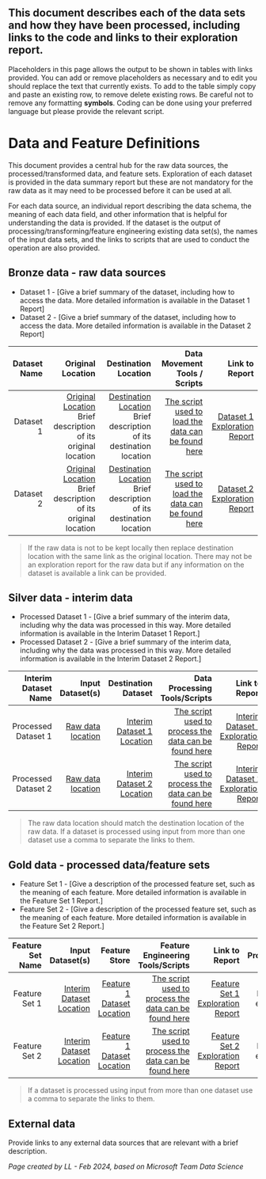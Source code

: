 ## This document describes each of the data sets and how they have been processed, including links to the code and links to their exploration report. 

Placeholders in this page allows the output to be shown in tables with links provided. You can add or remove placeholders as necessary and to edit you should replace the text that currently exists. To add to the table simply copy and paste an existing row, to remove delete existing rows. Be careful not to remove any formatting **symbols**. Coding can be done using your preferred language but please provide the relevant script.   

# Data and Feature Definitions

This document provides a central hub for the raw data sources, the processed/transformed data, and feature sets. Exploration of each dataset is provided in the data summary report but these are not mandatory for the raw data as it may need to be processed before it can be used at all.  

For each data source, an individual report describing the data schema, the meaning of each data field, and other information that is helpful for understanding the data is provided. If the dataset is the output of processing/transforming/feature engineering existing data set(s), the names of the input data sets, and the links to scripts that are used to conduct the operation are also provided.

## Bronze data - raw data sources

* Dataset 1 - [Give a brief summary of the dataset, including how to access the data.  More detailed information is available in the Dataset 1 Report]
* Dataset 2 - [Give a brief summary of the dataset, including how to access the data.  More detailed information is available in the Dataset 2 Report]

| Dataset Name | Original Location   | Destination Location  | Data Movement Tools / Scripts | Link to Report |
| ---:| ---: | ---: | ---: | -----: |
| Dataset 1 | [Original Location](link/to/raw/data/source) Brief description of its original location |  [Destination Location](link/to/destination/data/storage) Brief description of its destination location | [The script used to load the data can be found here](link/to/python/script/file/in/Code) | [Dataset 1 Exploration Report](/docs/3.DataExploration/DataSummaryTemplate.md)|
| Dataset 2 | [Original Location](link/to/raw/data/source) Brief description of its original location | [Destination Location](link/to/destination/data/storage) Brief description of its destination location | [The script used to load the data can be found here](link/to/R/script/file/in/Code) | [Dataset 2 Exploration Report](/docs/3.DataExploration/DataSummaryTemplate.md)|


> If the raw data is not to be kept locally then replace destination location with the same link as the original location. There may not be an exploration report for the raw data but if any information on the dataset is available a link can be provided. 

## Silver data - interim data

* Processed Dataset 1 - [Give a brief summary of the interim data, including why the data was processed in this way.  More detailed information is available in the Interim Dataset 1 Report.]
* Processed Dataset 2 - [Give a brief summary of the interim data, including why the data was processed in this way.  More detailed information is available in the Interim Dataset 2 Report.]

| Interim Dataset Name | Input Dataset(s) | Destination Dataset | Data Processing Tools/Scripts | Link to Report | Data Processed by | Access Restrictions |
| ---:| ---: | ---: | ---: | ---: | ---: | ---: |
| Processed Dataset 1 | [Raw data location](link/to/input/data/storage) | [Interim Dataset 1 Location](link/to/interim/data/storage) | [The script used to process the data can be found here](link/to/python/script/file/in/Code) | [Interim Dataset 1 Exploration Report](/docs/3.DataExploration/DataSummaryTemplate.md)| Name of engineer | None or give details |
| Processed Dataset 2 | [Raw data location](link/to/input/data/storage) | [Interim Dataset 2 Location](link/to/interim/data/storage) | [The script used to process the data can be found here](link/to/R/script/file/in/Code) | [Interim Dataset 2 Exploration Report](/docs/3.DataExploration/DataSummaryTemplate.md)| Name of engineer | None or give details |

> The raw data location should match the destination location of the raw data. If a dataset is processed using input from more than one dataset use a comma to separate the links to them. 


## Gold data - processed data/feature sets

* Feature Set 1 - [Give a description of the processed feature set, such as the meaning of each feature.  More detailed information is available in the Feature Set 1 Report.]
* Feature Set 2 - [Give a description of the processed feature set, such as the meaning of each feature.  More detailed information is available in the Feature Set 2 Report.]

| Feature Set Name | Input Dataset(s) | Feature Store | Feature Engineering Tools/Scripts | Link to Report | Data Processed by | Access Restrictions |
| ---:| ---: | ---: | ---: | ---: | ---: | ---: |
| Feature Set 1 | [Interim Dataset Location](link/to/interim/data/storage) |  [Feature 1 Dataset Location](link/to/processed/data/storage) | [The script used to process the data can be found here](link/to/R/script/file/in/Code) | [Feature Set 1 Exploration Report](/docs/3.DataExploration/DataSummaryTemplate.md)|  Name of engineer | None or give details |
| Feature Set 2 |[Interim Dataset Location](link/to/interim/data/storage) |  [Feature 1 Dataset Location](link/to/processed/data/storage) | [The script used to process the data can be found here](link/to/sql/script/file/in/Code) | [Feature Set 2 Exploration Report](/docs/3.DataExploration/DataSummaryTemplate.md)|  Name of engineer | None or give details |

>  If a dataset is processed using input from more than one dataset use a comma to separate the links to them.


## External data 

Provide links to any external data sources that are relevant with a brief description. 






 *Page created by LL - Feb 2024, based on Microsoft Team Data Science*